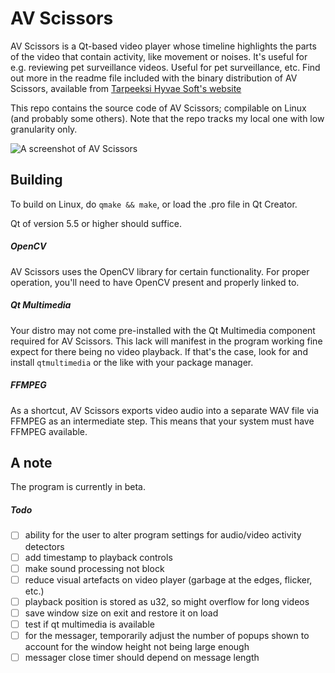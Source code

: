 # AV Scissors
AV Scissors is a Qt-based video player whose timeline highlights the parts of the video that contain activity, like movement or noises. It's useful for e.g. reviewing pet surveillance videos.  Useful for pet surveillance, etc. Find out more in the readme file included with the binary distribution of AV Scissors, available from [Tarpeeksi Hyvae Soft's website](http://tarpeeksihyvaesoft.com/soft)

This repo contains the source code of AV Scissors; compilable on Linux (and probably some others). Note that the repo tracks my local one with low granularity only.

![A screenshot of AV Scissors](http://tarpeeksihyvaesoft.com/soft/img/avscissors.png)

## Building
To build on Linux, do ```qmake && make```, or load the .pro file in Qt Creator.

Qt of version 5.5 or higher should suffice.

##### OpenCV
AV Scissors uses the OpenCV library for certain functionality. For proper operation, you'll need to have OpenCV present and properly linked to.

##### Qt Multimedia
Your distro may not come pre-installed with the Qt Multimedia component required for AV Scissors. This lack will manifest in the program working fine expect for there being no video playback. If that's the case, look for and install ```qtmultimedia``` or the like with your package manager.

##### FFMPEG
As a shortcut, AV Scissors exports video audio into a separate WAV file via FFMPEG as an intermediate step. This means that your system must have FFMPEG available.

## A note
The program is currently in beta.

##### Todo
- [ ] ability for the user to alter program settings for audio/video activity detectors
- [ ] add timestamp to playback controls
- [ ] make sound processing not block
- [ ] reduce visual artefacts on video player (garbage at the edges, flicker, etc.)
- [ ] playback position is stored as u32, so might overflow for long videos
- [ ] save window size on exit and restore it on load
- [ ] test if qt multimedia is available
- [ ] for the messager, temporarily adjust the number of popups shown to account for the window height not being large enough
- [ ] messager close timer should depend on message length
